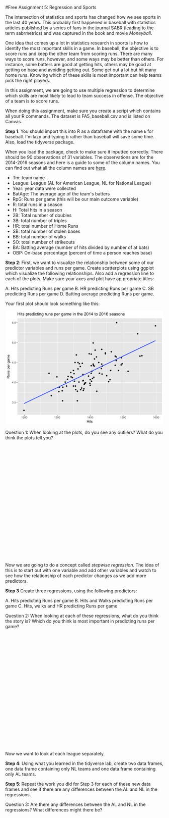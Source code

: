 
#Free Assignment 5: Regression and Sports

The intersection of statistics and sports has changed how we see sports in the last 40 years. This probably first happened in baseball with statistics articles published by a series of fans in the journal SABR (leading to the term sabrmetrics) and was captured in the book and movie *Moneyball*. 

One idea that comes up a lot in statistics research in sports is how to identify the most important skills in a game. In baseball, the objective is to score runs and keep the other team from scoring runs. There are many ways to score runs, however, and some ways may be better than others. For instance, some batters are good at getting hits, others may be good at getting on base and avoiding getting out. Some get out a lot but hit many home runs. Knowing which of these skills is most important can help teams pick the right players.

In this assignment, we are going to use multiple regression to determine which skills are most likely to lead to team success in offense. The objective of a team is to score runs.

When doing this assignment, make sure you create a script which contains all your R commands. The dataset is FA5_baseball.csv and is listed on Canvas.

**Step 1**: You should import this into R as a dataframe with the name `b` for baseball. I'm lazy and typing b rather than baseball will save some time. Also, load the tidyverse package.



When you load the package, check to make sure it inputted correctly. There should be 90 observations of 31 variables. The observations are for the 2014-2016 seasons and here is a guide to some of the column names. You can find out what all the column names are [here](http://www.baseball-reference.com/leagues/MLB/2016.shtml).

* Tm: team name
* League: League (AL for American League, NL for National League)
* Year: year data were collected
* BatAge: The average age of the team's batters
* RpG: Runs per game (this will be our main outcome variable)
* R: total runs in a season
* H: Total hits in a season
* 2B: Total number of doubles
* 3B: total number of triples
* HR: total number of Home Runs
* SB: total number of stolen bases
* BB: total number of walks
* SO: total number of strikeouts
* BA: Batting average (number of hits  divided by number of at bats)
* OBP: On-base percentage (percent of time a person reaches base)

**Step 2**: First, we want to visualize the relationship between some of our predictor variables and runs per game. Create scatterplots using ggplot which visualize the following relationships. Also add a regression line to each of the plots. Make sure your axes and plot have ap propriate titles:

A. Hits predicting Runs per game
B. HR predicting Runs per game
C. SB predicting Runs per game
D. Batting average predicting Runs per game.

Your first plot should look something like this:

<img src="09-FA5_multipleregression_baseball_files/figure-html/unnamed-chunk-2-1.png" width="672" />

Question 1: When looking at the plots, do you see any outliers? What do you think the plots tell you? 


&nbsp;

&nbsp;

&nbsp;

&nbsp;

&nbsp;

&nbsp;

&nbsp;

&nbsp;

&nbsp;

&nbsp;

&nbsp;

&nbsp;

Now we are going to do a concept called *stepwise regression*. The idea of this is to start out with one variable and add other variables and watch to see how the relationship of each predictor changes as we add more predictors.

**Step 3** Create three regressions, using the following predictors:

A. Hits predicting Runs per game
B. Hits and Walks predicting Runs per game
C. Hits, walks and HR predicting Runs per game

Question 2: When looking at each of these regressions, what do you think the story is? Which do you think is most important in predicting runs per game?

&nbsp;

&nbsp;

&nbsp;

&nbsp;

&nbsp;

&nbsp;

&nbsp;

&nbsp;

&nbsp;

&nbsp;

&nbsp;

&nbsp;

Now we want to look at each league separately. 

**Step 4**: Using what you learned in the tidyverse lab, create two data frames, one data frame containing only NL teams and one data frame containing only AL teams. 

**Step 5**: Repeat the work you did for Step 3 for each of these new data frames and see if there are any differences between the AL and NL in the regressions. 

Question 3: Are there any differences between the AL and NL in the regressions? What differences might there be?

&nbsp;

&nbsp;

&nbsp;

&nbsp;

&nbsp;

&nbsp;

&nbsp;
